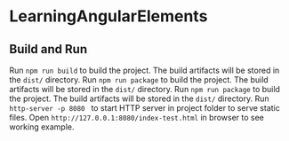 # LearningAngularElements

## Build and Run

Run `npm run build` to build the project. The build artifacts will be stored in the `dist/` directory.
Run `npm run package` to build the project. The build artifacts will be stored in the `dist/` directory.
Run `npm run package` to build the project. The build artifacts will be stored in the `dist/` directory.
Run `http-server -p 8080 ` to start HTTP server in project folder to serve static files.
Open `http://127.0.0.1:8080/index-test.html` in browser to see working example.
